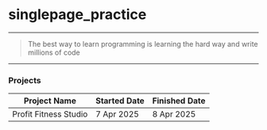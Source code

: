 # singlepage_practice
---

> The best way to learn programming is learning the hard way and write millions of code

---

### Projects

| Project Name          | Started Date | Finished Date |
| --------------------- | ------------ | ------------- |
| Profit Fitness Studio | 7 Apr 2025   | 8 Apr 2025    |

